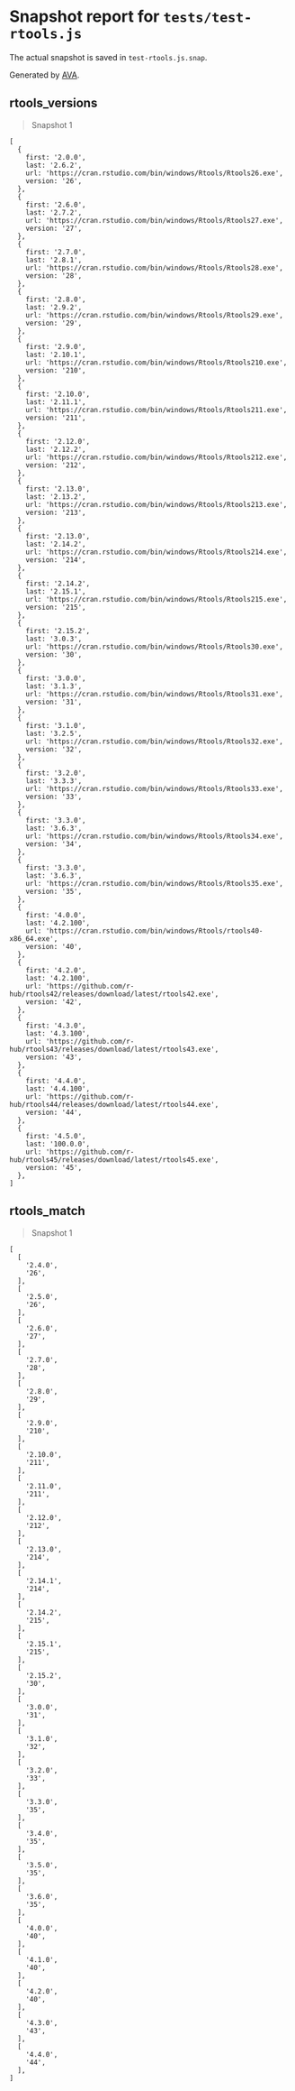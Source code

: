 # Snapshot report for `tests/test-rtools.js`

The actual snapshot is saved in `test-rtools.js.snap`.

Generated by [AVA](https://avajs.dev).

## rtools_versions

> Snapshot 1

    [
      {
        first: '2.0.0',
        last: '2.6.2',
        url: 'https://cran.rstudio.com/bin/windows/Rtools/Rtools26.exe',
        version: '26',
      },
      {
        first: '2.6.0',
        last: '2.7.2',
        url: 'https://cran.rstudio.com/bin/windows/Rtools/Rtools27.exe',
        version: '27',
      },
      {
        first: '2.7.0',
        last: '2.8.1',
        url: 'https://cran.rstudio.com/bin/windows/Rtools/Rtools28.exe',
        version: '28',
      },
      {
        first: '2.8.0',
        last: '2.9.2',
        url: 'https://cran.rstudio.com/bin/windows/Rtools/Rtools29.exe',
        version: '29',
      },
      {
        first: '2.9.0',
        last: '2.10.1',
        url: 'https://cran.rstudio.com/bin/windows/Rtools/Rtools210.exe',
        version: '210',
      },
      {
        first: '2.10.0',
        last: '2.11.1',
        url: 'https://cran.rstudio.com/bin/windows/Rtools/Rtools211.exe',
        version: '211',
      },
      {
        first: '2.12.0',
        last: '2.12.2',
        url: 'https://cran.rstudio.com/bin/windows/Rtools/Rtools212.exe',
        version: '212',
      },
      {
        first: '2.13.0',
        last: '2.13.2',
        url: 'https://cran.rstudio.com/bin/windows/Rtools/Rtools213.exe',
        version: '213',
      },
      {
        first: '2.13.0',
        last: '2.14.2',
        url: 'https://cran.rstudio.com/bin/windows/Rtools/Rtools214.exe',
        version: '214',
      },
      {
        first: '2.14.2',
        last: '2.15.1',
        url: 'https://cran.rstudio.com/bin/windows/Rtools/Rtools215.exe',
        version: '215',
      },
      {
        first: '2.15.2',
        last: '3.0.3',
        url: 'https://cran.rstudio.com/bin/windows/Rtools/Rtools30.exe',
        version: '30',
      },
      {
        first: '3.0.0',
        last: '3.1.3',
        url: 'https://cran.rstudio.com/bin/windows/Rtools/Rtools31.exe',
        version: '31',
      },
      {
        first: '3.1.0',
        last: '3.2.5',
        url: 'https://cran.rstudio.com/bin/windows/Rtools/Rtools32.exe',
        version: '32',
      },
      {
        first: '3.2.0',
        last: '3.3.3',
        url: 'https://cran.rstudio.com/bin/windows/Rtools/Rtools33.exe',
        version: '33',
      },
      {
        first: '3.3.0',
        last: '3.6.3',
        url: 'https://cran.rstudio.com/bin/windows/Rtools/Rtools34.exe',
        version: '34',
      },
      {
        first: '3.3.0',
        last: '3.6.3',
        url: 'https://cran.rstudio.com/bin/windows/Rtools/Rtools35.exe',
        version: '35',
      },
      {
        first: '4.0.0',
        last: '4.2.100',
        url: 'https://cran.rstudio.com/bin/windows/Rtools/rtools40-x86_64.exe',
        version: '40',
      },
      {
        first: '4.2.0',
        last: '4.2.100',
        url: 'https://github.com/r-hub/rtools42/releases/download/latest/rtools42.exe',
        version: '42',
      },
      {
        first: '4.3.0',
        last: '4.3.100',
        url: 'https://github.com/r-hub/rtools43/releases/download/latest/rtools43.exe',
        version: '43',
      },
      {
        first: '4.4.0',
        last: '4.4.100',
        url: 'https://github.com/r-hub/rtools44/releases/download/latest/rtools44.exe',
        version: '44',
      },
      {
        first: '4.5.0',
        last: '100.0.0',
        url: 'https://github.com/r-hub/rtools45/releases/download/latest/rtools45.exe',
        version: '45',
      },
    ]

## rtools_match

> Snapshot 1

    [
      [
        '2.4.0',
        '26',
      ],
      [
        '2.5.0',
        '26',
      ],
      [
        '2.6.0',
        '27',
      ],
      [
        '2.7.0',
        '28',
      ],
      [
        '2.8.0',
        '29',
      ],
      [
        '2.9.0',
        '210',
      ],
      [
        '2.10.0',
        '211',
      ],
      [
        '2.11.0',
        '211',
      ],
      [
        '2.12.0',
        '212',
      ],
      [
        '2.13.0',
        '214',
      ],
      [
        '2.14.1',
        '214',
      ],
      [
        '2.14.2',
        '215',
      ],
      [
        '2.15.1',
        '215',
      ],
      [
        '2.15.2',
        '30',
      ],
      [
        '3.0.0',
        '31',
      ],
      [
        '3.1.0',
        '32',
      ],
      [
        '3.2.0',
        '33',
      ],
      [
        '3.3.0',
        '35',
      ],
      [
        '3.4.0',
        '35',
      ],
      [
        '3.5.0',
        '35',
      ],
      [
        '3.6.0',
        '35',
      ],
      [
        '4.0.0',
        '40',
      ],
      [
        '4.1.0',
        '40',
      ],
      [
        '4.2.0',
        '40',
      ],
      [
        '4.3.0',
        '43',
      ],
      [
        '4.4.0',
        '44',
      ],
    ]
